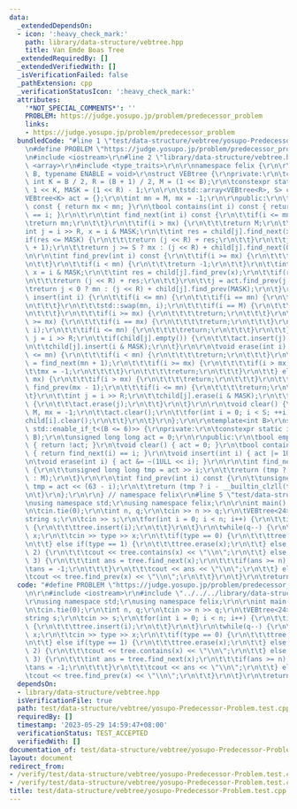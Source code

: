 ```yaml
---
data:
  _extendedDependsOn:
  - icon: ':heavy_check_mark:'
    path: library/data-structure/vebtree.hpp
    title: Van Emde Boas Tree
  _extendedRequiredBy: []
  _extendedVerifiedWith: []
  _isVerificationFailed: false
  _pathExtension: cpp
  _verificationStatusIcon: ':heavy_check_mark:'
  attributes:
    '*NOT_SPECIAL_COMMENTS*': ''
    PROBLEM: https://judge.yosupo.jp/problem/predecessor_problem
    links:
    - https://judge.yosupo.jp/problem/predecessor_problem
  bundledCode: "#line 1 \"test/data-structure/vebtree/yosupo-Predecessor-Problem.test.cpp\"\
    \n#define PROBLEM \"https://judge.yosupo.jp/problem/predecessor_problem\"\r\n\r\
    \n#include <iostream>\r\n#line 2 \"library/data-structure/vebtree.hpp\"\n#include\
    \ <array>\r\n#include <type_traits>\r\n\r\nnamespace felix {\r\n\r\ntemplate<int\
    \ B, typename ENABLE = void>\r\nstruct VEBtree {\r\nprivate:\r\n\tconstexpr static\
    \ int K = B / 2, R = (B + 1) / 2, M = (1 << B);\r\n\tconstexpr static int S =\
    \ 1 << K, MASK = (1 << R) - 1;\r\n\r\n\tstd::array<VEBtree<R>, S> child;\r\n\t\
    VEBtree<K> act = {};\r\n\tint mn = M, mx = -1;\r\n\r\npublic:\r\n\tbool empty()\
    \ const { return mx < mn; }\r\n\tbool contains(int i) const { return find_next(i)\
    \ == i; }\r\n\t\r\n\tint find_next(int i) const {\r\n\t\tif(i <= mn) {\r\n\t\t\
    \treturn mn;\r\n\t\t}\r\n\t\tif(i > mx) {\r\n\t\t\treturn M;\r\n\t\t}\r\n\t\t\
    int j = i >> R, x = i & MASK;\r\n\t\tint res = child[j].find_next(x);\r\n\t\t\
    if(res <= MASK) {\r\n\t\t\treturn (j << R) + res;\r\n\t\t}\r\n\t\tj = act.find_next(j\
    \ + 1);\r\n\t\treturn j >= S ? mx : (j << R) + child[j].find_next(0);\r\n\t}\r\
    \n\r\n\tint find_prev(int i) const {\r\n\t\tif(i >= mx) {\r\n\t\t\treturn mx;\r\
    \n\t\t}\r\n\t\tif(i < mn) {\r\n\t\t\treturn -1;\r\n\t\t}\r\n\t\tint j = i >> R,\
    \ x = i & MASK;\r\n\t\tint res = child[j].find_prev(x);\r\n\t\tif(res >= 0) {\r\
    \n\t\t\treturn (j << R) + res;\r\n\t\t}\r\n\t\tj = act.find_prev(j - 1);\r\n\t\
    \treturn j < 0 ? mn : (j << R) + child[j].find_prev(MASK);\r\n\t}\r\n\r\n\tvoid\
    \ insert(int i) {\r\n\t\tif(i <= mn) {\r\n\t\t\tif(i == mn) {\r\n\t\t\t\treturn;\r\
    \n\t\t\t}\r\n\t\t\tstd::swap(mn, i);\r\n\t\t\tif(i == M) {\r\n\t\t\t\tmx = mn;\r\
    \n\t\t\t}\r\n\t\t\tif(i >= mx) {\r\n\t\t\t\treturn;\r\n\t\t\t}\r\n\t\t} else if(i\
    \ >= mx) {\r\n\t\t\tif(i == mx) {\r\n\t\t\t\treturn;\r\n\t\t\t}\r\n\t\t\tstd::swap(mx,\
    \ i);\r\n\t\t\tif(i <= mn) {\r\n\t\t\t\treturn;\r\n\t\t\t}\r\n\t\t}\r\n\t\tint\
    \ j = i >> R;\r\n\t\tif(child[j].empty()) {\r\n\t\t\tact.insert(j);\r\n\t\t}\r\
    \n\t\tchild[j].insert(i & MASK);\r\n\t}\r\n\r\n\tvoid erase(int i) {\r\n\t\tif(i\
    \ <= mn) {\r\n\t\t\tif(i < mn) {\r\n\t\t\t\treturn;\r\n\t\t\t}\r\n\t\t\ti = mn\
    \ = find_next(mn + 1);\r\n\t\t\tif(i >= mx) {\r\n\t\t\t\tif(i > mx) {\r\n\t\t\t\
    \t\tmx = -1;\r\n\t\t\t\t}\r\n\t\t\t\treturn;\r\n\t\t\t}\r\n\t\t} else if(i >=\
    \ mx) {\r\n\t\t\tif(i > mx) {\r\n\t\t\t\treturn;\r\n\t\t\t}\r\n\t\t\ti = mx =\
    \ find_prev(mx - 1);\r\n\t\t\tif(i <= mn) {\r\n\t\t\t\treturn;\r\n\t\t\t}\r\n\t\
    \t}\r\n\t\tint j = i >> R;\r\n\t\tchild[j].erase(i & MASK);\r\n\t\tif(child[j].empty())\
    \ {\r\n\t\t\tact.erase(j);\r\n\t\t}\r\n\t}\r\n\r\n\tvoid clear() {\r\n\t\tmn =\
    \ M, mx = -1;\r\n\t\tact.clear();\r\n\t\tfor(int i = 0; i < S; ++i) {\r\n\t\t\t\
    child[i].clear();\r\n\t\t}\r\n\t}\r\n};\r\n\r\ntemplate<int B>\r\nstruct VEBtree<B,\
    \ std::enable_if_t<(B <= 6)>> {\r\nprivate:\r\n\tconstexpr static int M = (1 <<\
    \ B);\r\n\tunsigned long long act = 0;\r\n\r\npublic:\r\n\tbool empty() const\
    \ { return !act; }\r\n\tvoid clear() { act = 0; }\r\n\tbool contains(int i) const\
    \ { return find_next(i) == i; }\r\n\tvoid insert(int i) { act |= 1ULL << i; }\r\
    \n\tvoid erase(int i) { act &= ~(1ULL << i); }\r\n\r\n\tint find_next(int i) const\
    \ {\r\n\t\tunsigned long long tmp = act >> i;\r\n\t\treturn (tmp ? i + __builtin_ctzll(tmp)\
    \ : M);\r\n\t}\r\n\r\n\tint find_prev(int i) const {\r\n\t\tunsigned long long\
    \ tmp = act << (63 - i);\r\n\t\treturn (tmp ? i - __builtin_clzll(tmp) : -1);\r\
    \n\t}\r\n};\r\n\r\n} // namespace felix\r\n#line 5 \"test/data-structure/vebtree/yosupo-Predecessor-Problem.test.cpp\"\
    \nusing namespace std;\r\nusing namespace felix;\r\n\r\nint main() {\r\n\tios::sync_with_stdio(false);\r\
    \n\tcin.tie(0);\r\n\tint n, q;\r\n\tcin >> n >> q;\r\n\tVEBtree<24> tree;\r\n\t\
    string s;\r\n\tcin >> s;\r\n\tfor(int i = 0; i < n; i++) {\r\n\t\tif(s[i] == '1')\
    \ {\r\n\t\t\ttree.insert(i);\r\n\t\t}\r\n\t}\r\n\twhile(q--) {\r\n\t\tint type,\
    \ x;\r\n\t\tcin >> type >> x;\r\n\t\tif(type == 0) {\r\n\t\t\ttree.insert(x);\r\
    \n\t\t} else if(type == 1) {\r\n\t\t\ttree.erase(x);\r\n\t\t} else if(type ==\
    \ 2) {\r\n\t\t\tcout << tree.contains(x) << \"\\n\";\r\n\t\t} else if(type ==\
    \ 3) {\r\n\t\t\tint ans = tree.find_next(x);\r\n\t\t\tif(ans >= n) {\r\n\t\t\t\
    \tans = -1;\r\n\t\t\t}\r\n\t\t\tcout << ans << \"\\n\";\r\n\t\t} else {\r\n\t\t\
    \tcout << tree.find_prev(x) << \"\\n\";\r\n\t\t}\r\n\t}\r\n\treturn 0;\r\n}\r\n"
  code: "#define PROBLEM \"https://judge.yosupo.jp/problem/predecessor_problem\"\r\
    \n\r\n#include <iostream>\r\n#include \"../../../library/data-structure/vebtree.hpp\"\
    \r\nusing namespace std;\r\nusing namespace felix;\r\n\r\nint main() {\r\n\tios::sync_with_stdio(false);\r\
    \n\tcin.tie(0);\r\n\tint n, q;\r\n\tcin >> n >> q;\r\n\tVEBtree<24> tree;\r\n\t\
    string s;\r\n\tcin >> s;\r\n\tfor(int i = 0; i < n; i++) {\r\n\t\tif(s[i] == '1')\
    \ {\r\n\t\t\ttree.insert(i);\r\n\t\t}\r\n\t}\r\n\twhile(q--) {\r\n\t\tint type,\
    \ x;\r\n\t\tcin >> type >> x;\r\n\t\tif(type == 0) {\r\n\t\t\ttree.insert(x);\r\
    \n\t\t} else if(type == 1) {\r\n\t\t\ttree.erase(x);\r\n\t\t} else if(type ==\
    \ 2) {\r\n\t\t\tcout << tree.contains(x) << \"\\n\";\r\n\t\t} else if(type ==\
    \ 3) {\r\n\t\t\tint ans = tree.find_next(x);\r\n\t\t\tif(ans >= n) {\r\n\t\t\t\
    \tans = -1;\r\n\t\t\t}\r\n\t\t\tcout << ans << \"\\n\";\r\n\t\t} else {\r\n\t\t\
    \tcout << tree.find_prev(x) << \"\\n\";\r\n\t\t}\r\n\t}\r\n\treturn 0;\r\n}\r\n"
  dependsOn:
  - library/data-structure/vebtree.hpp
  isVerificationFile: true
  path: test/data-structure/vebtree/yosupo-Predecessor-Problem.test.cpp
  requiredBy: []
  timestamp: '2023-05-29 14:59:47+08:00'
  verificationStatus: TEST_ACCEPTED
  verifiedWith: []
documentation_of: test/data-structure/vebtree/yosupo-Predecessor-Problem.test.cpp
layout: document
redirect_from:
- /verify/test/data-structure/vebtree/yosupo-Predecessor-Problem.test.cpp
- /verify/test/data-structure/vebtree/yosupo-Predecessor-Problem.test.cpp.html
title: test/data-structure/vebtree/yosupo-Predecessor-Problem.test.cpp
---
```

